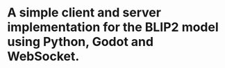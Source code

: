 A simple client and server implementation for the BLIP2 model using Python, Godot and WebSocket.
=================